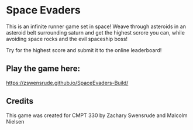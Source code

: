 # Space Evaders
This is an infinite runner game set in space! Weave through asteroids in an asteroid belt surrounding saturn and get the highest scrore you can, while avoiding space rocks and the evil spaceship boss!

Try for the highest score and submit it to the online leaderboard!

## Play the game here: 
https://zswensrude.github.io/SpaceEvaders-Build/


## Credits
This game was created for CMPT 330 by Zachary Swensrude and Malcolm Nielsen